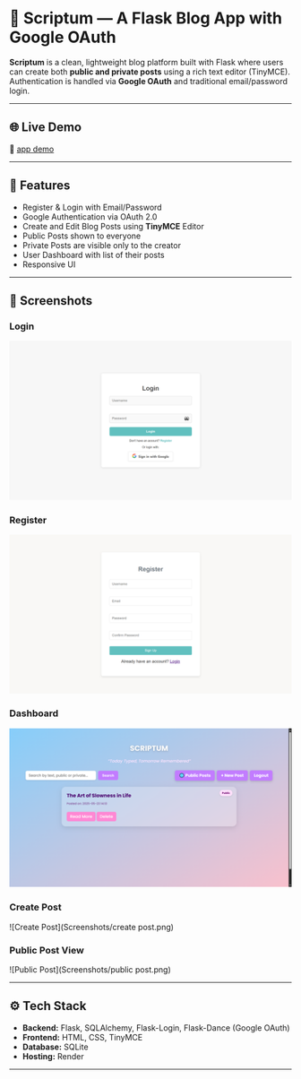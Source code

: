 # 📝 Scriptum — A Flask Blog App with Google OAuth

**Scriptum** is a clean, lightweight blog platform built with Flask where users can create both **public and private posts** using a rich text editor (TinyMCE). Authentication is handled via **Google OAuth** and traditional email/password login.

---

## 🌐 Live Demo

🔗 [app demo](https://scriptum-blog-app.onrender.com)

---

## 🚀 Features

- Register & Login with Email/Password
- Google Authentication via OAuth 2.0
- Create and Edit Blog Posts using **TinyMCE** Editor
- Public Posts shown to everyone
- Private Posts are visible only to the creator
- User Dashboard with list of their posts
- Responsive UI

---

## 📸 Screenshots


### Login
![Login](Screenshots/login.png)

### Register
![Register](Screenshots/register.png)

### Dashboard
![Dashboard](Screenshots/dashboard.png)

### Create Post
![Create Post](Screenshots/create post.png)

### Public Post View
![Public Post](Screenshots/public post.png)


---

## ⚙️ Tech Stack

- **Backend:** Flask, SQLAlchemy, Flask-Login, Flask-Dance (Google OAuth)
- **Frontend:** HTML, CSS, TinyMCE
- **Database:** SQLite
- **Hosting:** Render

---



